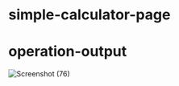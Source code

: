# simple-calculator-page
# operation-output
![Screenshot (76)](https://user-images.githubusercontent.com/68361190/141668078-64895630-75c5-48f1-93a4-ea5ac85d9399.png)
